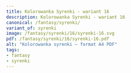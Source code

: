 ```yaml
---
title: Kolorowanka Syrenki - wariant 16
description: Kolorowanka Syrenki - wariant 16
canonical: /fantasy/syrenki/
variant_of: syrenki
image: /fantasy/syrenki/16/syrenki-16.svg
pdf: /fantasy/syrenki/16/syrenki-16.pdf
alt: "Kolorowanka syrenki – format A4 PDF"
tags:
- fantasy
- syrenki
---
```

